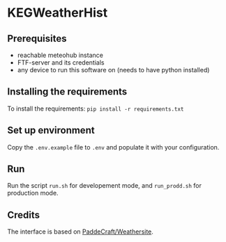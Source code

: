 # KEGWeatherHist

## Prerequisites

- reachable meteohub instance
- FTF-server and its credentials
- any device to run this software on (needs to have python installed)

## Installing the requirements

To install the requirements:
`pip install -r requirements.txt`

## Set up environment

Copy the `.env.example` file to `.env` and populate it with your configuration.

## Run

Run the script `run.sh` for developement mode, and `run_prodd.sh` for production mode.

## Credits

The interface is based on [PaddeCraft/Weathersite](https://github.com/PaddeCraft/Weathersite).